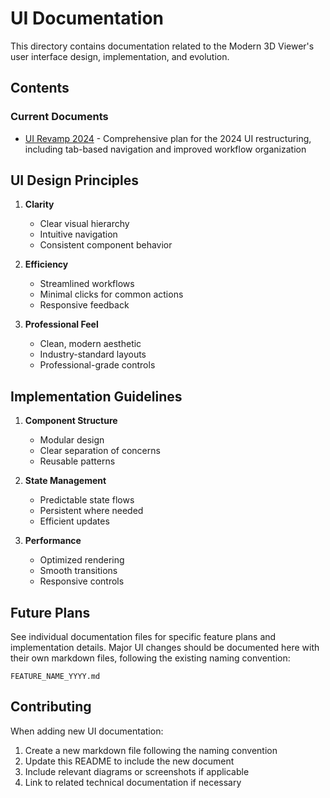 # UI Documentation

This directory contains documentation related to the Modern 3D Viewer's user interface design, implementation, and evolution.

## Contents

### Current Documents
- [UI Revamp 2024](./UI_REVAMP_2024.md) - Comprehensive plan for the 2024 UI restructuring, including tab-based navigation and improved workflow organization

## UI Design Principles

1. **Clarity**
   - Clear visual hierarchy
   - Intuitive navigation
   - Consistent component behavior

2. **Efficiency**
   - Streamlined workflows
   - Minimal clicks for common actions
   - Responsive feedback

3. **Professional Feel**
   - Clean, modern aesthetic
   - Industry-standard layouts
   - Professional-grade controls

## Implementation Guidelines

1. **Component Structure**
   - Modular design
   - Clear separation of concerns
   - Reusable patterns

2. **State Management**
   - Predictable state flows
   - Persistent where needed
   - Efficient updates

3. **Performance**
   - Optimized rendering
   - Smooth transitions
   - Responsive controls

## Future Plans

See individual documentation files for specific feature plans and implementation details. Major UI changes should be documented here with their own markdown files, following the existing naming convention:

```
FEATURE_NAME_YYYY.md
```

## Contributing

When adding new UI documentation:
1. Create a new markdown file following the naming convention
2. Update this README to include the new document
3. Include relevant diagrams or screenshots if applicable
4. Link to related technical documentation if necessary 